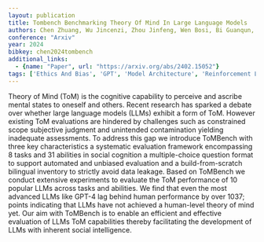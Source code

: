 ```yaml
---
layout: publication
title: Tombench Benchmarking Theory Of Mind In Large Language Models
authors: Chen Zhuang, Wu Jincenzi, Zhou Jinfeng, Wen Bosi, Bi Guanqun, Jiang Gongyao, Cao Yaru, Hu Mengting, Lai Yunghwei, Xiong Zexuan, Huang Minlie
conference: "Arxiv"
year: 2024
bibkey: chen2024tombench
additional_links:
  - {name: "Paper", url: "https://arxiv.org/abs/2402.15052"}
tags: ['Ethics And Bias', 'GPT', 'Model Architecture', 'Reinforcement Learning', 'Tools']
---
```

Theory of Mind (ToM) is the cognitive capability to perceive and ascribe mental states to oneself and others. Recent research has sparked a debate over whether large language models (LLMs) exhibit a form of ToM. However existing ToM evaluations are hindered by challenges such as constrained scope subjective judgment and unintended contamination yielding inadequate assessments. To address this gap we introduce ToMBench with three key characteristics a systematic evaluation framework encompassing 8 tasks and 31 abilities in social cognition a multiple-choice question format to support automated and unbiased evaluation and a build-from-scratch bilingual inventory to strictly avoid data leakage. Based on ToMBench we conduct extensive experiments to evaluate the ToM performance of 10 popular LLMs across tasks and abilities. We find that even the most advanced LLMs like GPT-4 lag behind human performance by over 1037; points indicating that LLMs have not achieved a human-level theory of mind yet. Our aim with ToMBench is to enable an efficient and effective evaluation of LLMs ToM capabilities thereby facilitating the development of LLMs with inherent social intelligence.
